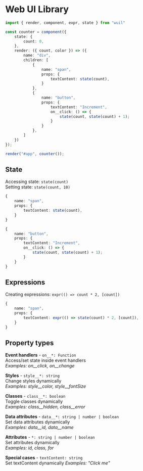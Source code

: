 # Web UI Library

```ts
import { render, component, expr, state } from "wuil"

const counter = component({
    state: {
        count: 0,
    },
    render: ({ count, color }) => ({
        name: "div",
        children: [
            {
                name: "span",
                props: {
                    textContent: state(count),
                }
            },
            {
                name: "button",
                props: {
                    textContent: "Increment",
                    on__click: () => {
                        state(count, state(count) + 1);
                    }
                }
            },
        ]
    })
});

render("#app", counter());
```

## State
Accessing state: `state(count)`\
Setting state: `state(count, 10)`

```ts
{
    name: "span",
    props: {
        textContent: state(count),
    }
}
```
```ts
{
    name: "button",
    props: {
        textContent: "Increment",
        on__click: () => {
            state(count, state(count) + 1);
        }
    }
}
```

## Expressions
Creating expressions: `expr(() => count * 2, [count])`

```ts
{
    name: "span",
    props: {
        textContent: expr(() => state(count) * 2, [count]),
    }
}
```

## Property types

**Event handlers** - `on__*: Function`\
Access/set state inside event handlers\
*Examples: on__click, on__change*

**Styles** - `style__*: string`\
Change styles dynamically\
*Examples: style__color, style__fontSize*

**Classes** - `class__*: boolean`\
Toggle classes dynamically\
*Examples: class__hidden, class__error*

**Data attributes** - `data__*: string | number | boolean`\
Set data attributes dynamically\
*Examples: data__id, data__name*

**Attributes** - `*: string | number | boolean`\
Set attributes dynamically\
*Examples: id, class, for*

**Special cases** - `textContent: string`\
Set textContent dynamically
*Examples: "Click me"*
